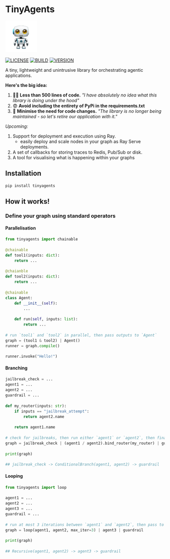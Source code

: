 # TinyAgents 
<img src="docs/assets/logo.png" alt="drawing" width="100"/>

[![LICENSE](https://img.shields.io/github/license/adam-h-ds/tinyagents?label=license&style=for-the-badge)](https://github.com/adam-h-ds/tinyagents/blob/main/LICENSE)
[![BUILD](https://img.shields.io/github/actions/workflow/status/adam-h-ds/tinyagents/publish.yml?style=for-the-badge)](https://github.com/adam-h-ds/tinyagents/blob/main/.github/workflows/publish.yml)
[![VERSION](https://img.shields.io/pypi/v/tinyagents?style=for-the-badge&label=PYPI+VERSION)](https://github.com/adam-h-ds/tinyagents)

A tiny, lightweight and unintrusive library for orchestrating agentic applications. 

**Here's the big idea:**

1. 😶‍🌫️ **Less than 500 lines of code.** *"I have absolutely no idea what this library is doing under the hood"*
2. 😨 **Avoid including the entirety of PyPi in the requirements.txt**
3. 🚀 **Minimise the need for code changes.** *"The library is no longer being maintained - so let's retire our application with it."*

*Upcoming:*
1. Support for deployment and execution using Ray.
    - easily deploy and scale nodes in your graph as Ray Serve deployments.
2. A set of callbacks for storing traces to Redis, Pub/Sub or disk.
3. A tool for visualising what is happening within your graphs

## Installation

```bash
pip install tinyagents
```

## How it works!

### Define your graph using standard operators

#### Parallelisation
```python
from tinyagents import chainable

@chainable
def tool1(inputs: dict):
    return ...

@chaianble
def tool2(inputs: dict):
    return ...

@chainable
class Agent:
    def __init__(self):
        ...

    def run(self, inputs: list):
        return ...

# run `tool1` and `tool2` in parallel, then pass outputs to `Agent`
graph = (tool1 & tool2) | Agent()
runner = graph.compile()

runner.invoke("Hello!")
```

#### Branching
```python
jailbreak_check = ...
agent1 = ...
agent2 = ...
guardrail = ...

def my_router(inputs: str):
    if inputs == "jailbreak_attempt":
        return agent2.name

    return agent1.name

# check for jailbreaks, then run either `agent1` or `agent2`, then finally run `guardrail`
graph = jailbreak_check | (agent1 / agent2).bind_router(my_router) | guardrail

print(graph)

## jailbreak_check -> ConditionalBranch(agent1, agent2) -> guardrail
```

#### Looping
```python
from tinyagents import loop

agent1 = ...
agent2 = ...
agent3 = ...
guardrail = ...

# run at most 3 iterations between `agent1` and `agent2`, then pass to `agent3` and finally `guardrail`.
graph = loop(agent1, agent2, max_iter=3) | agent3 | guardrail

print(graph)

## Recursive(agent1, agent2) -> agent3 -> guardrail
```